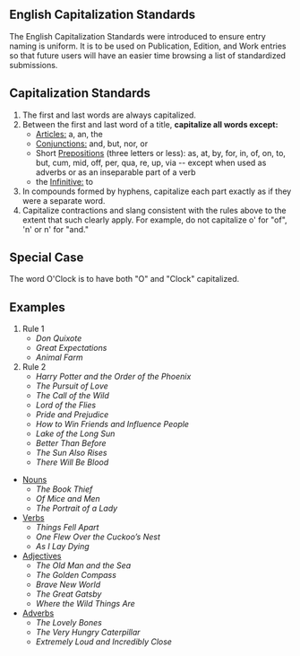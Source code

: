 English Capitalization Standards
---------------

The English Capitalization Standards were introduced to ensure entry naming is uniform. It is to be used on Publication, Edition, and Work entries so that future users will have an easier time browsing a list of standardized submissions.

Capitalization Standards
---------------
1. The first and last words are always capitalized.
2. Between the first and last word of a title, **capitalize all words except:** 
	+ [Articles:](http://grammar.about.com/od/ab/g/articleterm.htm) a, an, the
	+ [Conjunctions:](http://partofspeech.org/conjunction) and, but, nor, or
	+ Short [Prepositions](http://partofspeech.org/preposition) (three letters or less): as, at, by, for, in, of, on, to, but, cum, mid, off, per, qua, re, up, via -- except when used as adverbs or as an inseparable part of a verb
	+ the [Infinitive:](https://owl.english.purdue.edu/owl/resource/627/03/) to
3. In compounds formed by hyphens, capitalize each part exactly as if they were a separate word.
4. Capitalize contractions and slang consistent with the rules above to the extent that such clearly apply. For example, do not capitalize o' for "of", 'n' or n' for "and."

Special Case
---------------
The word O'Clock is to have both "O" and "Clock" capitalized.

Examples
---------------
1. Rule 1
	+ *Don Quixote*
	+ *Great Expectations*
	+ *Animal Farm*
2. Rule 2
	+ *Harry Potter and the Order of the Phoenix*
	+ *The Pursuit of Love*
	+ *The Call of the Wild*
	+ *Lord of the Flies*
	+ *Pride and Prejudice*
	+ *How to Win Friends and Influence People*
	+ *Lake of the Long Sun*
	+ *Better Than Before*
	+ *The Sun Also Rises*
	+ *There Will Be Blood*
* [Nouns](http://partofspeech.org/noun)
	+ *The Book Thief*
	+ *Of Mice and Men*
	+ *The Portrait of a Lady*
* [Verbs](http://partofspeech.org/verb)
	+ *Things Fell Apart*
	+ *One Flew Over the Cuckoo’s Nest*
	+ *As I Lay Dying*
* [Adjectives](http://partofspeech.org/adjective/)
	+ *The Old Man and the Sea*
	+ *The Golden Compass*
	+ *Brave New World*
	+ *The Great Gatsby*
	+ *Where the Wild Things Are*
* [Adverbs](http://partofspeech.org/adverb)
	+ *The Lovely Bones*
	+ *The Very Hungry Caterpillar*
	+ *Extremely Loud and Incredibly Close*
